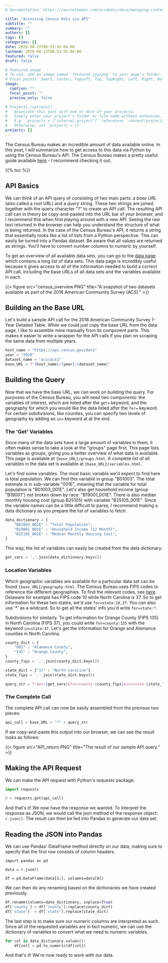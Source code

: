 ```yaml
---
# Documentation: https://sourcethemes.com/academic/docs/managing-content/

title: "Accessing Census Data via API"
subtitle: ""
summary: ""
authors: []
tags: []
categories: []
date: 2020-08-22T08:53:55-04:00
lastmod: 2020-08-22T08:53:55-04:00
featured: false
draft: false

# Featured image
# To use, add an image named `featured.jpg/png` to your page's folder.
# Focal points: Smart, Center, TopLeft, Top, TopRight, Left, Right, BottomLeft, Bottom, BottomRight.
image:
  caption: ""
  focal_point: ""
  preview_only: false

# Projects (optional).
#   Associate this post with one or more of your projects.
#   Simply enter your project's folder or file name without extension.
#   E.g. `projects = ["internal-project"]` references `content/project/deep-learning/index.md`.
#   Otherwise, set `projects = []`.
projects: []
---
```


The Census Bureau makes an incredible amount of data available online. In this post, I will summarize how to get access to this data via Python by using the Census Bureau's API. The Census Bureau makes a pretty useful guide available [here](https://www.census.gov/data/developers/guidance/api-user-guide.html) - I recommend checking it out. 

 {{% toc %}}

## API Basics

We can think of an API query of consisting of two main parts: a *base URL* (also called a root URL) and a *query* string. These two strings are joined together with the query character "?" to create an API call. The resulting API call can in theory be copy-and-pasted into the URL bar of your browser, and I recommend this when first playing around with a new API. Seeing the raw text returned in the browser can help you understand the structure of what is being returned. In the case of the Census Bureau's API, it returns a string that essentially looks like a list of lists from a Python perspective. This can easily be turned into a Pandas dataset. Be aware that all values are returned as strings. You'll have to convert number columns to numeric by yourself.

To get an overview of all available data sets, you can go to the [data page](https://api.census.gov/data.html) which contains a long list of data sets. This data page is incredibly useful because it gives access to all of the information needed to build a correct API call, including the base URLs of all data sets and the variables available in each. 

{{< figure src="census_overview.PNG" title="A snapshot of two datasets available as part of the 2018 American Community Survey (ACS)." >}}

## Building an the Base URL

Let's build a sample API call for the 2018 American Community Survey 1-Year Detailed Table. While we could just copy the base URL from the data page, I like to assemble mine manually from its component parts. This makes it easier to write a wrapper for the API calls if you plan on scraping the same data from multiple years.

```python
host_name = "https://api.census.gov/data"
year = "2018"
dataset_name = "acs/acs1"
base_URL = f"{host_name}/{year}/{dataset_name}"
```

## Building the Query

Now that we have the base URL, we can work on building the query. For purposes of the Census Bureau, you will need two components: the variables of interest, which are listed after the `get=` keyword, and the geography for which you would like the data listed after the `for=` keyword. For certain subdivisions, like counties, you can specify two levels of geography by adding an `in=` keyword at at the end. 


### The 'Get' Variables

Since many of the data sets have a large amount of variables in them, it often makes sense to take a look at the "groups" page first. This page lists variables as groups, giving you a better overview of what data is available. This page is available at `{base_URL}/groups.html`. A complete list of all variables in the data set is available at `{base_URL}/variables.html`.

Let's find some variables. The most basic variable we'd expect to find here is total population. We can find this variable in group "B01003". The total estimate is in sub-variable "001E", meaning that the variable for total population is "B01003_001E". Let's also get household income (group "B19001") not broken down by race: "B19001_001E". There is also median monthly housing cost (group B25105) with variable "B25105_001E". Since the variable names can be a little difficult to parse, I recommend making a data dictionary as you prepare the list of variables to fetch.

```python
data_dictionary = {
    "B01003_001E" : "Total Population",
    "B19001_001E" : "Household Income (12 Month)",
    "B25105_001E" : "Median Monthly Housing Cost",
}
```

This way, the list of variables can easily be created from the data dictionary:
```python
get_vars = ','.join(data_dictionary.keys())
```

### Location Variables

Which geographic variables are available for a particular data set can be found `{base_URL}/geography.html`. The Census Bureau uses FIPS codes to reference the different geographies. To find the relevant codes, see [here](https://www.census.gov/geographies/reference-files.html). Delaware for example has FIPS code 10 while North Carolina is 37. So to get information for these two states, we'd use `for=state:10,37`. You can also use '*' as a wildcard. So to get all the states' info you'd write `for=state:*`.

Subdivisions for similarly. To get information for Orange County (FIPS 135) in North Carolina (FIPS 37), you could write `for=county:135` with the keyword `in=state:37`. Let's get the information for Orange and Alamance counties in North Carolina.

```python
county_dict = {
    "001" : "Alamance County",
    "135" : "Orange County",
}
county_fips = ','.join(county_dict.keys())

state_dict = {"37" : "North Carolina"}
state_fips = ','.join(state_dict.keys())

query_str = f"get={get_vars}&for=county:{county_fips}&in=state:{state_fips}"
```

### The Complete Call

The complete API call can now be easily assembled from the previous two pieces:
```python
api_call = base_URL + "?" + query_str
```

If we copy-and-paste this output into our browser, we can see the result looks as follows:

{{< figure src="API_return.PNG" title="The result of our sample API query." >}}


## Making the API Request

We can make the API request with Python's requests package:

```python
import requests

r = requests.get(api_call)
```

And that's it! We now have the response we wanted. To interpret the response as JSON, we would call the json method of the response object: `r.json()`. The result can then be fed into Pandas to generate our data set.

## Reading the JSON into Pandas

We can use Pandas' DataFrame method directly on our data, making sure to specify that the first row consists of column headers.

```
import pandas as pd

data = r.json()

df = pd.DataFrame(data[1:], columns=data[0])
```

We can then do any renaming based on the dictionaries we have created previously.

```python
df.rename(columns=data_dictionary, inplace=True)
df['county'] = df['county'].replace(county_dict)
df['state']  = df['state'].replace(state_dict)
```

The last step is to make sure our numeric columns are interpreted as such. Since all of the requested variables are in fact numeric, 
we can use the dictionary of variables to convert what we need to numeric variables.

```python
for col in data_dictionary.values():
    df[col] = pd.to_numeric(df[col])
```

And that's it! We're now ready to work with our data.

